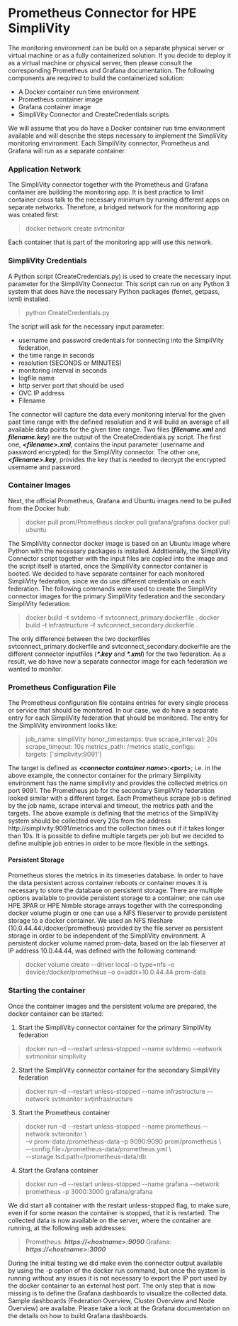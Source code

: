 # Prometheus Connector for HPE SimpliVity 
The monitoring environment can be build on a separate physical server or virtual machine or as a fully containerized solution. If you decide to deploy it as a virtual machine or physical server, then please consult the corresponding Prometheus und Grafana documentation. The following components are required to build the containerized solution:
- A Docker container run time environment
- Prometheus container image
- Grafana container image
- SimpliVity Connector and CreateCredentials scripts

We will assume that you do have a Docker container run time environment available and will describe the steps necessary to implement the SimpliVity monitoring environment. Each SimpliVity connector, Prometheus and Grafana will run as a separate container. 

### Application Network
The SimpliVity connector together with the Prometheus and Grafana container are building the monitoring app. It is best practice to limit container cross talk to the necessary minimum by running different apps on separate networks. Therefore, a bridged network for the monitoring app was created first:

> docker network create svtmonitor

Each container that is part of the monitoring app will use this network.

### SimpliVity Credentials
A Python script (CreateCredentials.py) is used to create the necessary input parameter for the SimpliVity Connector. This script can run on any Python 3 system that does have the necessary Python packages (fernet, getpass, lxml) installed.

> python CreateCredentials.py

The script will ask for the necessary input parameter:
- username and password credentials for connecting into the SimpliVity federation, 
- the time range in seconds  
- resolution (SECONDS or MINUTES)
- monitoring interval in seconds
- logfile name
- http server port that should be used
- OVC IP address
- Filename 

The connector will capture the data every monitoring interval for the given past time range with the defined resolution and it will build an average of all available data points for the given time range. 
Two files (*__filename.xml__* and *__filename.key__*) are the output of the CreateCredentials.py script. The first one, *__\<filename>.xml__*, contains the input parameter (username and password encrypted) for the SimpliVity connector. The other one, *__\<filename>.key__*, provides the key that is needed to decrypt the encrypted username and password. 

### Container Images
Next, the official Prometheus, Grafana and Ubuntu images need to be pulled from the Docker hub:

> docker pull prom/Prometheus
> docker pull grafana/grafana
> docker pull ubuntu

The SimpliVity connector docker image is based on an Ubuntu image where Python with the necessary packages is installed. Additionally, the SimpliVity Connector script together with the input files are copied into the image and the script itself is started, once the SimpliVity connector container is booted. 
We decided to have separate container for each monitored SimpliVity federation, since we do use different credentials on each federation. The following commands were used to create the SimpliVity connector images for the primary SimpliVity federation and the secondary SimpliVity federation:

> docker build –t svtdemo –f svtconnect_primary.dockerfile .
> docker build –t infrastructure –f svtconnect_secondary.dockerfile .

The only difference between the two dockerfiles svtconnect_primary.dockerfile and svtconnect_secondary.dockerfile are the different connector inputfiles (*__\*.key__* and *__\*.xml__*) for the two federation. As a result, we do have now a separate connector image for each federation we wanted to monitor.

### Prometheus Configuration File 
The Prometheus configuration file contains entries for every single process or service that should be monitored. In our case, we do have a separate entry for each SimpliVity federation that should be monitored. The entry for the SimpliVity environment looks like:

> job_name: simpliVity
> honor_timestamps: true
> scrape_interval: 20s
> scrape_timeout: 10s
> metrics_path: /metrics
> static_configs:
>  &nbsp;&nbsp;&nbsp;&nbsp;&nbsp;&nbsp;- targets: ['simplivity:9091']

The target is defined as __\<connector *container name*>:\<port>__; i.e. in the above example, the connector container for the primary Simplivity environment has the name simplivity and provides the collected metrics on port 9091.  The Prometheus job for the secondary SimpliVity federation looked similar with a different target.  Each Prometheus scrape job is defined by the job name, scrape interval and timeout, the metrics path and the targets. The above example is defining that the metrics of the SimpliVity system should be collected every 20s from the address http://simplivity:9091/metrics and the collection times out if it takes longer than 10s. It is possible to define multiple targets per job but we decided to define multiple job entries in order to be more flexible in the settings.

#### Persistent Storage
Prometheus stores the metrics in its timeseries database. In order to have the data persistent across container reboots or container moves it is necessary to store the database on persistent storage. There are multiple options available to provide persistent storage to a container; one can use HPE 3PAR or HPE Nimble storage arrays together with the corresponding docker volume plugin or one can use a NFS fileserver to provide persistent storage to a docker container. 
We used an NFS fileshare (10.0.44.44:/docker/prometheus) provided by the file server as persistent storage in order to be independent of the SimpliVity environment. A persistent docker volume named prom-data, based on the lab fileserver at IP address 10.0.44.44, was defined with the following command:

> docker volume create --driver local –o type=nfs –o device:/docker/prometheus –o o=addr=10.0.44.44 prom-data

### Starting the container
Once the container images and the persistent volume are prepared, the docker container can be started:
1.	Start the SimpliVity connector container for the primary SimpliVity federation
> docker run –d --restart unless-stopped --name svtdemo --network svtmonitor simplivity
2.	Start the SimpliVity connector container for the secondary SimpliVity federation
> docker run –d --restart unless-stopped --name infrastructure --network svtmonitor svtinfrastructure
3.	Start the Prometheus container
> docker run –d --restart unless-stopped --name prometheus --network svtmonitor \\<br>–v prom-data:/prometheus-data –p 9090:9090 prom/prometheus \\<br> --config.file=/prometheus-data/prometheus.yml \\<br> --storage.tsd.path=/prometheus-data/db
4.	Start the Grafana container
> docker run –d  --restart unless-stopped --name grafana --network prometheus -p 3000:3000 grafana/grafana

We did start all container with the restart unless-stopped flag, to make sure, even if for some reason the container is stopped, that it is restarted. The collected data is now available on the server, where the container are running, at the following web addresses:
> Prometheus:  *__https://\<hostname>:9090__*
> Grafana: *__https://\<hostname>:3000__*

During the initial testing we did make even the connector output available by using the -p option of the docker run command, but once the system is running without any issues it is not necessary to export the IP port used by the docker container to an external host port. 
The only step that is now missing is to define the Grafana dashboards to visualize the collected data. 
Sample dashboards (Federation Overview, Cluster Overview and Node Overview) are availabe. 
Please take a look at the Grafana documentation on the details on how to build Grafana dashboards.

